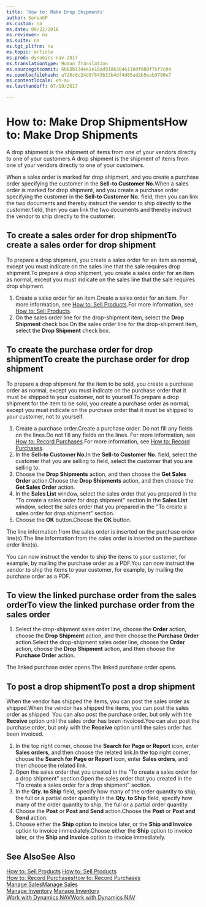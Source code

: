 ```yaml
---
title: 'How to: Make Drop Shipments'
author: SorenGP
ms.custom: na
ms.date: 09/22/2016
ms.reviewer: na
ms.suite: na
ms.tgt_pltfrm: na
ms.topic: article
ms.prod: dynamics-nav-2017
ms.translationtype: Human Translation
ms.sourcegitcommit: 6b60b1344a1e18ad91863046110df880f75f7c04
ms.openlocfilehash: a726c8c24d8f843b33b4df4d85ad2b5eab3790e7
ms.contentlocale: en-au
ms.lasthandoff: 07/19/2017

---
```


# <a name="how-to-make-drop-shipments"></a><span data-ttu-id="2479f-102">How to: Make Drop Shipments</span><span class="sxs-lookup"><span data-stu-id="2479f-102">How to: Make Drop Shipments</span></span>
<span data-ttu-id="2479f-103">A drop shipment is the shipment of items from one of your vendors directly to one of your customers.</span><span class="sxs-lookup"><span data-stu-id="2479f-103">A drop shipment is the shipment of items from one of your vendors directly to one of your customers.</span></span>

<span data-ttu-id="2479f-104">When a sales order is marked for drop shipment, and you create a purchase order specifying the customer in the **Sell-to Customer No.**</span><span class="sxs-lookup"><span data-stu-id="2479f-104">When a sales order is marked for drop shipment, and you create a purchase order specifying the customer in the **Sell-to Customer No.**</span></span> <span data-ttu-id="2479f-105">field, then you can link the two documents and thereby instruct the vendor to ship directly to the customer.</span><span class="sxs-lookup"><span data-stu-id="2479f-105">field, then you can link the two documents and thereby instruct the vendor to ship directly to the customer.</span></span>

## <a name="to-create-a-sales-order-for-drop-shipment"></a><span data-ttu-id="2479f-106">To create a sales order for drop shipment</span><span class="sxs-lookup"><span data-stu-id="2479f-106">To create a sales order for drop shipment</span></span>
<span data-ttu-id="2479f-107">To prepare a drop shipment, you create a sales order for an item as normal, except you must indicate on the sales line that the sale requires drop shipment.</span><span class="sxs-lookup"><span data-stu-id="2479f-107">To prepare a drop shipment, you create a sales order for an item as normal, except you must indicate on the sales line that the sale requires drop shipment.</span></span>

1. <span data-ttu-id="2479f-108">Create a sales order for an item.</span><span class="sxs-lookup"><span data-stu-id="2479f-108">Create a sales order for an item.</span></span> <span data-ttu-id="2479f-109">For more information, see [How to: Sell Products](sales-how-sell-products.md).</span><span class="sxs-lookup"><span data-stu-id="2479f-109">For more information, see [How to: Sell Products](sales-how-sell-products.md).</span></span>
2. <span data-ttu-id="2479f-110">On the sales order line for the drop-shipment item, select the **Drop Shipment** check box.</span><span class="sxs-lookup"><span data-stu-id="2479f-110">On the sales order line for the drop-shipment item, select the **Drop Shipment** check box.</span></span>

## <a name="to-create-the-purchase-order-for-drop-shipment"></a><span data-ttu-id="2479f-111">To create the purchase order for drop shipment</span><span class="sxs-lookup"><span data-stu-id="2479f-111">To create the purchase order for drop shipment</span></span>
<span data-ttu-id="2479f-112">To prepare a drop shipment for the item to be sold, you create a purchase order as normal, except you must indicate on the purchase order that it must be shipped to your customer, not to yourself.</span><span class="sxs-lookup"><span data-stu-id="2479f-112">To prepare a drop shipment for the item to be sold, you create a purchase order as normal, except you must indicate on the purchase order that it must be shipped to your customer, not to yourself.</span></span>

1. <span data-ttu-id="2479f-113">Create a purchase order.</span><span class="sxs-lookup"><span data-stu-id="2479f-113">Create a purchase order.</span></span> <span data-ttu-id="2479f-114">Do not fill any fields on the lines.</span><span class="sxs-lookup"><span data-stu-id="2479f-114">Do not fill any fields on the lines.</span></span> <span data-ttu-id="2479f-115">For more information, see [How to: Record Purchases](purchasing-how-record-purchases.md).</span><span class="sxs-lookup"><span data-stu-id="2479f-115">For more information, see [How to: Record Purchases](purchasing-how-record-purchases.md).</span></span>
2. <span data-ttu-id="2479f-116">In the **Sell-to Customer No.**</span><span class="sxs-lookup"><span data-stu-id="2479f-116">In the **Sell-to Customer No.**</span></span> <span data-ttu-id="2479f-117">field, select the customer that you are selling to.</span><span class="sxs-lookup"><span data-stu-id="2479f-117">field, select the customer that you are selling to.</span></span>
3. <span data-ttu-id="2479f-118">Choose the **Drop Shipments** action, and then choose the **Get Sales Order** action.</span><span class="sxs-lookup"><span data-stu-id="2479f-118">Choose the **Drop Shipments** action, and then choose the **Get Sales Order** action.</span></span>
4. <span data-ttu-id="2479f-119">In the **Sales List** window, select the sales order that you prepared in the "To create a sales order for drop shipment" section.</span><span class="sxs-lookup"><span data-stu-id="2479f-119">In the **Sales List** window, select the sales order that you prepared in the "To create a sales order for drop shipment" section.</span></span>
5. <span data-ttu-id="2479f-120">Choose the **OK** button.</span><span class="sxs-lookup"><span data-stu-id="2479f-120">Choose the **OK** button.</span></span>

<span data-ttu-id="2479f-121">The line information from the sales order is inserted on the purchase order line(s).</span><span class="sxs-lookup"><span data-stu-id="2479f-121">The line information from the sales order is inserted on the purchase order line(s).</span></span>

<span data-ttu-id="2479f-122">You can now instruct the vendor to ship the items to your customer, for example, by mailing the purchase order as a PDF.</span><span class="sxs-lookup"><span data-stu-id="2479f-122">You can now instruct the vendor to ship the items to your customer, for example, by mailing the purchase order as a PDF.</span></span>     

## <a name="to-view-the-linked-purchase-order-from-the-sales-order"></a><span data-ttu-id="2479f-123">To view the linked purchase order from the sales order</span><span class="sxs-lookup"><span data-stu-id="2479f-123">To view the linked purchase order from the sales order</span></span>
1. <span data-ttu-id="2479f-124">Select the drop-shipment sales order line, choose the **Order** action, choose the **Drop Shipment** action, and then choose the **Purchase Order** action.</span><span class="sxs-lookup"><span data-stu-id="2479f-124">Select the drop-shipment sales order line, choose the **Order** action, choose the **Drop Shipment** action, and then choose the **Purchase Order** action.</span></span>

<span data-ttu-id="2479f-125">The linked purchase order opens.</span><span class="sxs-lookup"><span data-stu-id="2479f-125">The linked purchase order opens.</span></span>

## <a name="to-post-a-drop-shipment"></a><span data-ttu-id="2479f-126">To post a drop shipment</span><span class="sxs-lookup"><span data-stu-id="2479f-126">To post a drop shipment</span></span>
<span data-ttu-id="2479f-127">When the vendor has shipped the items, you can post the sales order as shipped.</span><span class="sxs-lookup"><span data-stu-id="2479f-127">When the vendor has shipped the items, you can post the sales order as shipped.</span></span> <span data-ttu-id="2479f-128">You can also post the purchase order, but only with the **Receive** option until the sales order has been invoiced.</span><span class="sxs-lookup"><span data-stu-id="2479f-128">You can also post the purchase order, but only with the **Receive** option until the sales order has been invoiced.</span></span>
1. <span data-ttu-id="2479f-129">In the top right corner, choose the **Search for Page or Report** icon, enter **Sales orders**, and then choose the related link.</span><span class="sxs-lookup"><span data-stu-id="2479f-129">In the top right corner, choose the **Search for Page or Report** icon, enter **Sales orders**, and then choose the related link.</span></span>
2. <span data-ttu-id="2479f-130">Open the sales order that you created in the "To create a sales order for a drop shipment" section.</span><span class="sxs-lookup"><span data-stu-id="2479f-130">Open the sales order that you created in the "To create a sales order for a drop shipment" section.</span></span>
3. <span data-ttu-id="2479f-131">In the **Qty. to Ship** field, specify how many of the order quantity to ship, the full or a partial order quantity.</span><span class="sxs-lookup"><span data-stu-id="2479f-131">In the **Qty. to Ship** field, specify how many of the order quantity to ship, the full or a partial order quantity.</span></span>
3. <span data-ttu-id="2479f-132">Choose the **Post** or **Post and Send** action.</span><span class="sxs-lookup"><span data-stu-id="2479f-132">Choose the **Post** or **Post and Send** action.</span></span>
4. <span data-ttu-id="2479f-133">Choose either the **Ship** option to invoice later, or the **Ship and Invoice** option to invoice immediately.</span><span class="sxs-lookup"><span data-stu-id="2479f-133">Choose either the **Ship** option to invoice later, or the **Ship and Invoice** option to invoice immediately.</span></span>

## <a name="see-also"></a><span data-ttu-id="2479f-134">See Also</span><span class="sxs-lookup"><span data-stu-id="2479f-134">See Also</span></span>
<span data-ttu-id="2479f-135">[How to: Sell Products](sales-how-sell-products.md)  </span><span class="sxs-lookup"><span data-stu-id="2479f-135">[How to: Sell Products](sales-how-sell-products.md)  </span></span>  
[<span data-ttu-id="2479f-136">How to: Record Purchases</span><span class="sxs-lookup"><span data-stu-id="2479f-136">How to: Record Purchases</span></span>](purchasing-how-record-purchases.md)  
[<span data-ttu-id="2479f-137">Manage Sales</span><span class="sxs-lookup"><span data-stu-id="2479f-137">Manage Sales</span></span>](sales-manage-sales.md)  
<span data-ttu-id="2479f-138">[Manage Inventory](inventory-manage-inventory.md)    </span><span class="sxs-lookup"><span data-stu-id="2479f-138">[Manage Inventory](inventory-manage-inventory.md)    </span></span>  
[<span data-ttu-id="2479f-139">Work with Dynamics NAV</span><span class="sxs-lookup"><span data-stu-id="2479f-139">Work with Dynamics NAV</span></span>](ui-work-product.md)

